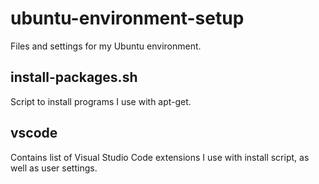 # ubuntu-environment-setup
Files and settings for my Ubuntu environment.

## install-packages.sh
Script to install programs I use with apt-get.

## vscode
Contains list of Visual Studio Code extensions I use with install script, as well as user settings.